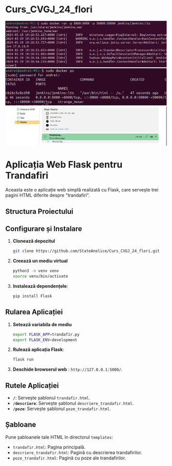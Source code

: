 # Curs_CVGJ_24_flori
![alt text](img1.png)
![alt text](img2.png)
![alt text](img3.png)
# Aplicația Web Flask pentru Trandafiri

Aceasta este o aplicație web simplă realizată cu Flask, care servește trei pagini HTML diferite despre "trandafiri".

## Structura Proiectului


## Configurare și Instalare

1. **Clonează depozitul** 

    ```bash
    git clone https://github.com/StateAnelice/Curs_CVGJ_24_flori.git
    ```

2. **Creează un mediu virtual** 

    ```bash
    python3 -m venv venv
    source venv/bin/activate
    ```

3. **Instalează dependențele**:

    ```bash
    pip install Flask
    ```

## Rularea Aplicației

1. **Setează variabila de mediu**

    ```bash
    export FLASK_APP=trandafir.py
    export FLASK_ENV=development 
    ```


2. **Rulează aplicația Flask**:

    ```bash
    flask run
    ```

3. **Deschide browserul web** : `http://127.0.0.1:5000/`.

## Rutele Aplicației

- **`/`**: Servește șablonul `trandafir.html`.
- **`/descriere`**: Servește șablonul `descriere_trandafir.html`.
- **`/poze`**: Servește șablonul `poze_trandafir.html`.

## Șabloane

Pune șabloanele tale HTML în directorul `templates`:

- `trandafir.html`: Pagina principală.
- `descriere_trandafir.html`: Pagină cu descrierea trandafirilor.
- `poze_trandafir.html`: Pagină cu poze ale trandafirilor.